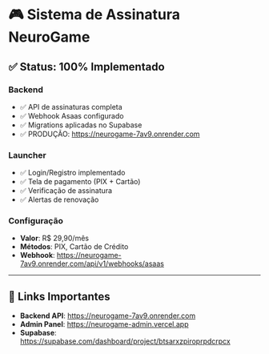 # 🎮 Sistema de Assinatura NeuroGame

## ✅ Status: 100% Implementado

### Backend
- ✅ API de assinaturas completa
- ✅ Webhook Asaas configurado
- ✅ Migrations aplicadas no Supabase
- ✅ PRODUÇÃO: https://neurogame-7av9.onrender.com

### Launcher
- ✅ Login/Registro implementado
- ✅ Tela de pagamento (PIX + Cartão)
- ✅ Verificação de assinatura
- ✅ Alertas de renovação

### Configuração
- **Valor**: R$ 29,90/mês
- **Métodos**: PIX, Cartão de Crédito
- **Webhook**: https://neurogame-7av9.onrender.com/api/v1/webhooks/asaas

---

## 🔗 Links Importantes

- **Backend API**: https://neurogame-7av9.onrender.com
- **Admin Panel**: https://neurogame-admin.vercel.app
- **Supabase**: https://supabase.com/dashboard/project/btsarxzpiroprpdcrpcx
